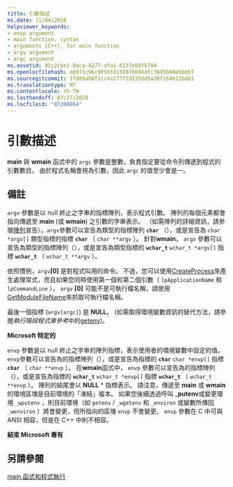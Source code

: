 ```yaml
---
title: 引數描述
ms.date: 11/04/2016
helpviewer_keywords:
- envp argument
- main function, syntax
- arguments [C++], for main function
- argv argument
- argc argument
ms.assetid: 91c2cbe3-9aca-4277-afa1-6137eb8fb704
ms.openlocfilehash: dd973c96c9056f6156976698dfc3695b00ebbbb7
ms.sourcegitcommit: 1f009ab0f2cc4a177f2d1353d5a38f164612bdb1
ms.translationtype: MT
ms.contentlocale: zh-TW
ms.lasthandoff: 07/27/2020
ms.locfileid: "87200864"
---
```

# <a name="argument-description"></a>引數描述

**main** 與 **wmain** 函式中的 `argc` 參數是整數，負責指定要從命令列傳遞到程式的引數數目。 由於程式名稱會視為引數，因此 `argc` 的值至少會是一。

## <a name="remarks"></a>備註

`argv` 參數是以 null 終止之字串的指標陣列，表示程式引數。 陣列的每個元素都會指向傳遞至 **main** (或 **wmain**) 之引數的字串表示。 （如需陣列的詳細資訊，請參閱[陣列](../c-language/array-declarations.md)宣告）。`argv`參數可以宣告為類型的指標陣列 **`char`** （），或是宣告為 `char *argv[]` 類型指標的指標 **`char`** （ `char **argv` ）。 針對**wmain**， `argv` 參數可以宣告為類型的指標陣列（），或是宣告為類型指標的 **`wchar_t`** `wchar_t *argv[]` 指標 **`wchar_t`** （ `wchar_t **argv` ）。

依照慣例，`argv`**[0]** 是對程式叫用的命令。  不過，您可以使用[CreateProcess](/windows/win32/api/processthreadsapi/nf-processthreadsapi-createprocessw)來產生處理常式，而且如果您同時使用第一個和第二個引數（ `lpApplicationName` 和 `lpCommandLine` ）， `argv` **[0]** 可能不是可執行檔名稱，請使用[GetModuleFileName](/windows/win32/api/libloaderapi/nf-libloaderapi-getmodulefilenamew)來抓取可執行檔名稱。

最後一個指標 (`argv[argc]`) 是 **NULL**。 (如需取得環境變數資訊的替代方法，請參閱*執行階段程式庫參考*中的[getenv](../c-runtime-library/reference/getenv-wgetenv.md))。

**Microsoft 特定的**

`envp` 參數是以 null 終止之字串的陣列指標，表示使用者的環境變數中設定的值。 `envp`參數可以宣告為的指標陣列（），或是宣告為指標的 **`char`** `char *envp[]` 指標 **`char`** （ `char **envp` ）。 在**wmain**函式中， `envp` 參數可以宣告為的指標陣列（），或是宣告為指標的 **`wchar_t`** `wchar_t *envp[]` 指標 **`wchar_t`** （ `wchar_t **envp` ）。 陣列的結尾會以 **NULL** \* 指標表示。 請注意，傳遞至 **main** 或 **wmain** 的環境區塊是目前環境的「凍結」複本。 如果您後續透過呼叫 _**putenv**或變更環境 `_wputenv` ，則目前環境（如 `getenv` / `_wgetenv` 和 `_environ` 或變數所傳回 `_wenviron` ）將會變更，但所指向的區塊 `envp` 不會變更。 `envp` 參數在 C 中可與 ANSI 相容，但是在 C++ 中則不相容。

**結束 Microsoft 專有**

## <a name="see-also"></a>另請參閱

[main 函式和程式執行](../c-language/main-function-and-program-execution.md)
